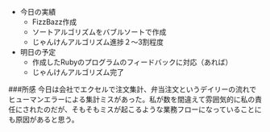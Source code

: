 * 今日の実績
    * FizzBazz作成
    * ソートアルゴリズムをバブルソートで作成
    * じゃんけんアルゴリズム進捗２〜3割程度
* 明日の予定
    * 作成したRubyのプログラムのフィードバックに対応（あれば）
    * じゃんけんアルゴリズム完了

###所感
今日は会社でエクセルで注文集計、弁当注文というデイリーの流れでヒューマンエラーによる集計ミスがあった。私が数を間違えて雰囲気的に私の責任にされたのだが、そもそもミスが起こるような業務フローになっていることにも原因があると思う。